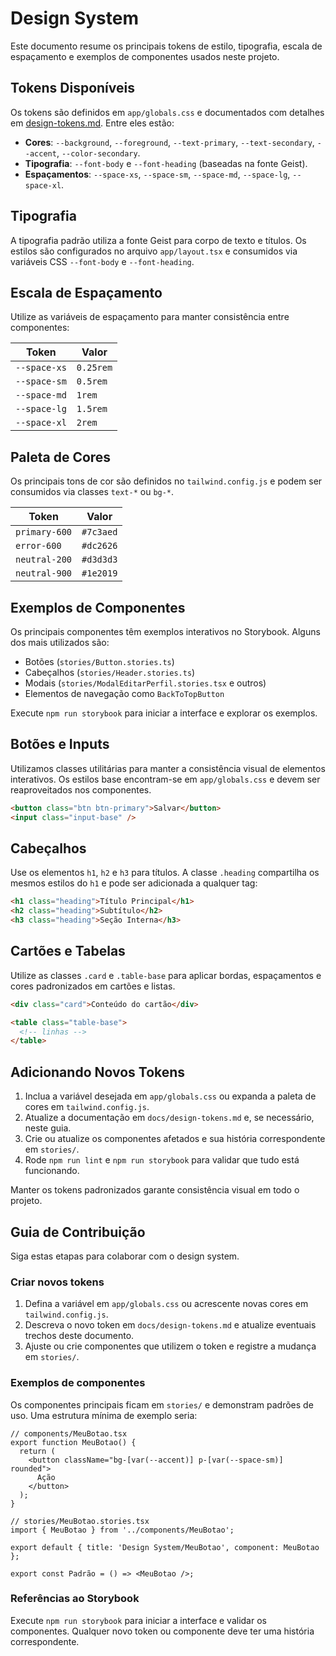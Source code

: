 # Design System

Este documento resume os principais tokens de estilo, tipografia, escala de espaçamento e exemplos de componentes usados neste projeto.

## Tokens Disponíveis

Os tokens são definidos em `app/globals.css` e documentados com detalhes em [design-tokens.md](./design-tokens.md). Entre eles estão:

- **Cores**: `--background`, `--foreground`, `--text-primary`, `--text-secondary`, `--accent`, `--color-secondary`.
- **Tipografia**: `--font-body` e `--font-heading` (baseadas na fonte Geist).
- **Espaçamentos**: `--space-xs`, `--space-sm`, `--space-md`, `--space-lg`, `--space-xl`.

## Tipografia

A tipografia padrão utiliza a fonte Geist para corpo de texto e títulos. Os estilos são configurados no arquivo `app/layout.tsx` e consumidos via variáveis CSS `--font-body` e `--font-heading`.

## Escala de Espaçamento

Utilize as variáveis de espaçamento para manter consistência entre componentes:

| Token        | Valor   |
|--------------|---------|
| `--space-xs` | `0.25rem` |
| `--space-sm` | `0.5rem`  |
| `--space-md` | `1rem`    |
| `--space-lg` | `1.5rem`  |
| `--space-xl` | `2rem`    |

## Paleta de Cores

Os principais tons de cor são definidos no `tailwind.config.js` e podem ser consumidos via classes `text-*` ou `bg-*`.

| Token            | Valor |
|------------------|-------|
| `primary-600`    | `#7c3aed` |
| `error-600`      | `#dc2626` |
| `neutral-200`    | `#d3d3d3` |
| `neutral-900`    | `#1e2019` |

## Exemplos de Componentes

Os principais componentes têm exemplos interativos no Storybook. Alguns dos mais utilizados são:

- Botões (`stories/Button.stories.ts`)
- Cabeçalhos (`stories/Header.stories.ts`)
- Modais (`stories/ModalEditarPerfil.stories.tsx` e outros)
- Elementos de navegação como `BackToTopButton`

Execute `npm run storybook` para iniciar a interface e explorar os exemplos.

## Botões e Inputs

Utilizamos classes utilitárias para manter a consistência visual de elementos
interativos. Os estilos base encontram-se em `app/globals.css` e devem ser
reaproveitados nos componentes.

```html
<button class="btn btn-primary">Salvar</button>
<input class="input-base" />
```

## Cabeçalhos

Use os elementos `h1`, `h2` e `h3` para títulos. A classe `.heading` compartilha
os mesmos estilos do `h1` e pode ser adicionada a qualquer tag:

```html
<h1 class="heading">Título Principal</h1>
<h2 class="heading">Subtítulo</h2>
<h3 class="heading">Seção Interna</h3>
```

## Cartões e Tabelas

Utilize as classes `.card` e `.table-base` para aplicar bordas,
espaçamentos e cores padronizados em cartões e listas.

```html
<div class="card">Conteúdo do cartão</div>

<table class="table-base">
  <!-- linhas -->
</table>
```

## Adicionando Novos Tokens

1. Inclua a variável desejada em `app/globals.css` ou expanda a paleta de cores em `tailwind.config.js`.
2. Atualize a documentação em `docs/design-tokens.md` e, se necessário, neste guia.
3. Crie ou atualize os componentes afetados e sua história correspondente em `stories/`.
4. Rode `npm run lint` e `npm run storybook` para validar que tudo está funcionando.

Manter os tokens padronizados garante consistência visual em todo o projeto.

## Guia de Contribuição

Siga estas etapas para colaborar com o design system.

### Criar novos tokens

1. Defina a variável em `app/globals.css` ou acrescente novas cores em
   `tailwind.config.js`.
2. Descreva o novo token em `docs/design-tokens.md` e atualize eventuais
   trechos deste documento.
3. Ajuste ou crie componentes que utilizem o token e registre a mudança em
   `stories/`.

### Exemplos de componentes

Os componentes principais ficam em `stories/` e demonstram padrões de uso.
Uma estrutura mínima de exemplo seria:

```tsx
// components/MeuBotao.tsx
export function MeuBotao() {
  return (
    <button className="bg-[var(--accent)] p-[var(--space-sm)] rounded">
      Ação
    </button>
  );
}

// stories/MeuBotao.stories.tsx
import { MeuBotao } from '../components/MeuBotao';

export default { title: 'Design System/MeuBotao', component: MeuBotao };

export const Padrão = () => <MeuBotao />;
```

### Referências ao Storybook

Execute `npm run storybook` para iniciar a interface e validar os componentes.
Qualquer novo token ou componente deve ter uma história correspondente.
